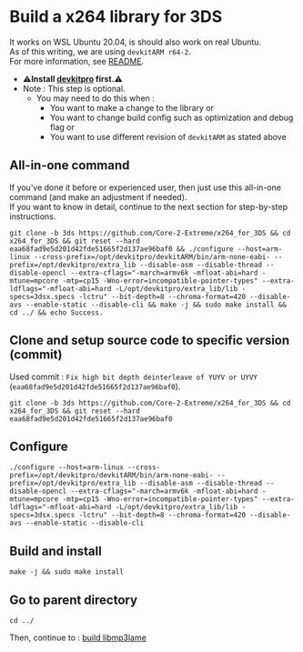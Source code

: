# Build a x264 library for 3DS

It works on WSL Ubuntu 20.04, is should also work on real Ubuntu. \
As of this writing, we are using `devkitARM r64-2`. \
For more information, see [README](../README.md#build).

* **⚠️Install [devkitpro](00_devkitpro_install.md) first.⚠️**
* Note : This step is optional.
	* You may need to do this when :
		* You want to make a change to the library or
		* You want to change build config such as optimization and debug flag or
		* You want to use different revision of `devkitARM` as stated above

## All-in-one command
If you've done it before or experienced user, then just use this all-in-one command (and make an adjustment if needed). \
If you want to know in detail, continue to the next section for step-by-step instructions.
```
git clone -b 3ds https://github.com/Core-2-Extreme/x264_for_3DS && cd x264_for_3DS && git reset --hard eaa68fad9e5d201d42fde51665f2d137ae96baf0 && ./configure --host=arm-linux --cross-prefix=/opt/devkitpro/devkitARM/bin/arm-none-eabi- --prefix=/opt/devkitpro/extra_lib --disable-asm --disable-thread --disable-opencl --extra-cflags="-march=armv6k -mfloat-abi=hard -mtune=mpcore -mtp=cp15 -Wno-error=incompatible-pointer-types" --extra-ldflags="-mfloat-abi=hard -L/opt/devkitpro/extra_lib/lib -specs=3dsx.specs -lctru" --bit-depth=8 --chroma-format=420 --disable-avs --enable-static --disable-cli && make -j && sudo make install && cd ../ && echo Success.
```

## Clone and setup source code to specific version (commit)
Used commit : `Fix high bit depth deinterleave of YUYV or UYVY` (`eaa68fad9e5d201d42fde51665f2d137ae96baf0`).
```
git clone -b 3ds https://github.com/Core-2-Extreme/x264_for_3DS && cd x264_for_3DS && git reset --hard eaa68fad9e5d201d42fde51665f2d137ae96baf0
```

## Configure
```
./configure --host=arm-linux --cross-prefix=/opt/devkitpro/devkitARM/bin/arm-none-eabi- --prefix=/opt/devkitpro/extra_lib --disable-asm --disable-thread --disable-opencl --extra-cflags="-march=armv6k -mfloat-abi=hard -mtune=mpcore -mtp=cp15 -Wno-error=incompatible-pointer-types" --extra-ldflags="-mfloat-abi=hard -L/opt/devkitpro/extra_lib/lib -specs=3dsx.specs -lctru" --bit-depth=8 --chroma-format=420 --disable-avs --enable-static --disable-cli
```

## Build and install
```
make -j && sudo make install
```

## Go to parent directory
```
cd ../
```

Then, continue to : [build libmp3lame](05_libmp3lame_build.md)
